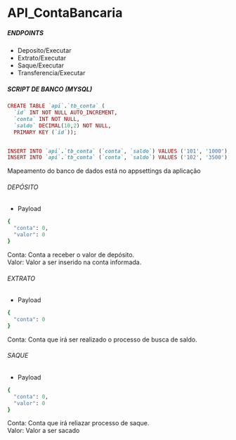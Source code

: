 # API_ContaBancaria

##### ENDPOINTS
- Deposito/Executar
- Extrato/Executar
- Saque/Executar
- Transferencia/Executar

##### SCRIPT DE BANCO (MYSQL)

```ruby
CREATE TABLE `api`.`tb_conta` (
  `id` INT NOT NULL AUTO_INCREMENT,
  `conta` INT NOT NULL,
  `saldo` DECIMAL(10,2) NOT NULL,
  PRIMARY KEY (`id`));


INSERT INTO `api`.`tb_conta` (`conta`, `saldo`) VALUES ('101', '1000');
INSERT INTO `api`.`tb_conta` (`conta`, `saldo`) VALUES ('102', '3500');
```

Mapeamento do banco de dados está no appsettings da aplicação

###### DEPÓSITO

- Payload
```ruby
{
  "conta": 0,
  "valor": 0
}
```

<p>
  Conta: Conta a receber o valor de depósito.<br />
  Valor: Valor a ser inserido na conta informada.
</p>

###### EXTRATO

- Payload
```ruby
{
  "conta": 0
}
```

<p>
  Conta: Conta que irá ser realizado o processo de busca de saldo.<br />
</p>

###### SAQUE

- Payload
```ruby
{
  "conta": 0,
  "valor": 0
}
```

<p>
  Conta: Conta que irá reliazar processo de saque.<br />
  Valor: Valor a ser sacado
</p>
